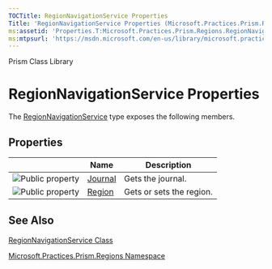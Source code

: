 ```yaml
---
TOCTitle: RegionNavigationService Properties
Title: 'RegionNavigationService Properties (Microsoft.Practices.Prism.Regions)'
ms:assetid: 'Properties.T:Microsoft.Practices.Prism.Regions.RegionNavigationService'
ms:mtpsurl: 'https://msdn.microsoft.com/en-us/library/microsoft.practices.prism.regions.regionnavigationservice_properties(v=pandp.50)'
---
```


Prism Class Library

RegionNavigationService Properties
==================================

The [RegionNavigationService](https://msdn.microsoft.com/library/microsoft.practices.prism.regions.regionnavigationservice) type exposes the following members.

Properties
----------

<span id="propertyTableToggle"></span>
<table>

<thead>
<tr class="header">
<th> </th>
<th>Name</th>
<th>Description</th>
</tr>
</thead>
<tbody>
<tr class="odd">
<td><img src="https://msdn.microsoft.com/en-us/Gg431218.pubproperty(en-us,PandP.50).gif" title="Public property" /></td>
<td><a href="https://msdn.microsoft.com/library/microsoft.practices.prism.regions.regionnavigationservice.journal">Journal</a></td>
<td><div class="summary">
Gets the journal.
</div></td>
</tr>
<tr class="even">
<td><img src="https://msdn.microsoft.com/en-us/Gg431218.pubproperty(en-us,PandP.50).gif" title="Public property" /></td>
<td><a href="https://msdn.microsoft.com/library/microsoft.practices.prism.regions.regionnavigationservice.region">Region</a></td>
<td><div class="summary">
Gets or sets the region.
</div></td>
</tr>
</tbody>
</table>

See Also
--------


[RegionNavigationService Class](https://msdn.microsoft.com/library/microsoft.practices.prism.regions.regionnavigationservice)

[Microsoft.Practices.Prism.Regions Namespace](https://msdn.microsoft.com/library/microsoft.practices.prism.regions)
